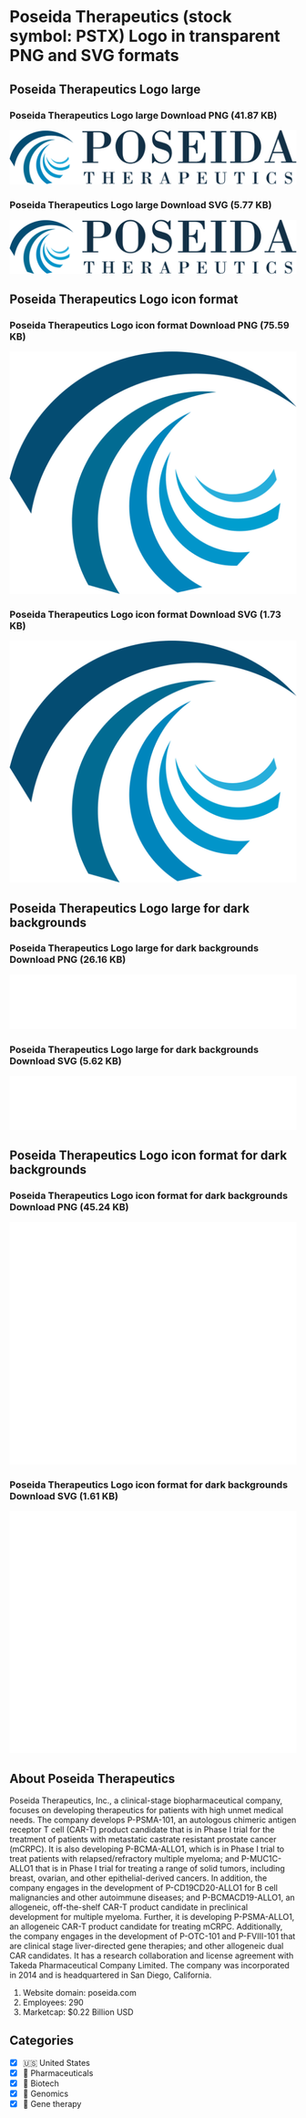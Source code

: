 # Poseida Therapeutics (stock symbol: PSTX) Logo in transparent PNG and SVG formats

## Poseida Therapeutics Logo large

### Poseida Therapeutics Logo large Download PNG (41.87 KB)

![Poseida Therapeutics Logo large Download PNG (41.87 KB)](/img/orig/PSTX_BIG-bb5e63e6.png)

### Poseida Therapeutics Logo large Download SVG (5.77 KB)

![Poseida Therapeutics Logo large Download SVG (5.77 KB)](/img/orig/PSTX_BIG-d5ad31a2.svg)

## Poseida Therapeutics Logo icon format

### Poseida Therapeutics Logo icon format Download PNG (75.59 KB)

![Poseida Therapeutics Logo icon format Download PNG (75.59 KB)](/img/orig/PSTX-7f637bde.png)

### Poseida Therapeutics Logo icon format Download SVG (1.73 KB)

![Poseida Therapeutics Logo icon format Download SVG (1.73 KB)](/img/orig/PSTX-c5c98907.svg)

## Poseida Therapeutics Logo large for dark backgrounds

### Poseida Therapeutics Logo large for dark backgrounds Download PNG (26.16 KB)

![Poseida Therapeutics Logo large for dark backgrounds Download PNG (26.16 KB)](/img/orig/PSTX_BIG.D-abd8b100.png)

### Poseida Therapeutics Logo large for dark backgrounds Download SVG (5.62 KB)

![Poseida Therapeutics Logo large for dark backgrounds Download SVG (5.62 KB)](/img/orig/PSTX_BIG.D-8ff130af.svg)

## Poseida Therapeutics Logo icon format for dark backgrounds

### Poseida Therapeutics Logo icon format for dark backgrounds Download PNG (45.24 KB)

![Poseida Therapeutics Logo icon format for dark backgrounds Download PNG (45.24 KB)](/img/orig/PSTX.D-1db8b2ec.png)

### Poseida Therapeutics Logo icon format for dark backgrounds Download SVG (1.61 KB)

![Poseida Therapeutics Logo icon format for dark backgrounds Download SVG (1.61 KB)](/img/orig/PSTX.D-0738fb6c.svg)

## About Poseida Therapeutics

Poseida Therapeutics, Inc., a clinical-stage biopharmaceutical company, focuses on developing therapeutics for patients with high unmet medical needs. The company develops P-PSMA-101, an autologous chimeric antigen receptor T cell (CAR-T) product candidate that is in Phase I trial for the treatment of patients with metastatic castrate resistant prostate cancer (mCRPC). It is also developing P-BCMA-ALLO1, which is in Phase I trial to treat patients with relapsed/refractory multiple myeloma; and P-MUC1C-ALLO1 that is in Phase I trial for treating a range of solid tumors, including breast, ovarian, and other epithelial-derived cancers. In addition, the company engages in the development of P-CD19CD20-ALLO1 for B cell malignancies and other autoimmune diseases; and P-BCMACD19-ALLO1, an allogeneic, off-the-shelf CAR-T product candidate in preclinical development for multiple myeloma. Further, it is developing P-PSMA-ALLO1, an allogeneic CAR-T product candidate for treating mCRPC. Additionally, the company engages in the development of P-OTC-101 and P-FVIII-101 that are clinical stage liver-directed gene therapies; and other allogeneic dual CAR candidates. It has a research collaboration and license agreement with Takeda Pharmaceutical Company Limited. The company was incorporated in 2014 and is headquartered in San Diego, California.

1. Website domain: poseida.com
2. Employees: 290
3. Marketcap: $0.22 Billion USD


## Categories
- [x] 🇺🇸 United States
- [x] 💊 Pharmaceuticals
- [x] 🧬 Biotech
- [x] 🧬 Genomics
- [x] 🧬 Gene therapy
